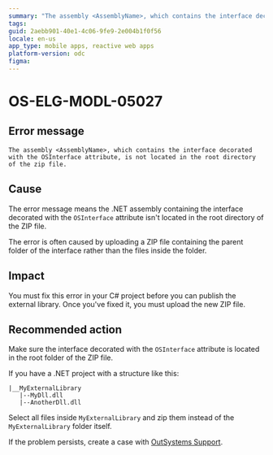 ```yaml
---
summary: "The assembly <AssemblyName>, which contains the interface decorated with the OSInterface attribute, is not located in the root directory of the zip file."
tags:
guid: 2aebb901-40e1-4c06-9fe9-2e004b1f0f56
locale: en-us
app_type: mobile apps, reactive web apps
platform-version: odc
figma:
---
```


# OS-ELG-MODL-05027

## Error message

`The assembly <AssemblyName>, which contains the interface decorated with the OSInterface attribute, is not located in the root directory of the zip file.`

## Cause

The error message means the .NET assembly containing the interface decorated with the `OSInterface` attribute isn't located in the root directory of the ZIP file.

The error is often caused by uploading a ZIP file containing the parent folder of the interface rather than the files inside the folder.

## Impact

You must fix this error in your C# project before you can publish the external library. Once you've fixed it, you must upload the new ZIP file.

## Recommended action

Make sure the interface decorated with the `OSInterface` attribute is located in the root folder of the ZIP file.

If you have a .NET project with a structure like this:

    |__MyExternalLibrary
       |--MyDll.dll
       |--AnotherDll.dll

Select all files inside `MyExternalLibrary` and zip them instead of the `MyExternalLibrary` folder itself.

If the problem persists, create a case with [OutSystems Support](https://www.outsystems.com/support/portal/open-support-case?ErrorCode=OS-ELG-MODL-05027).
 
